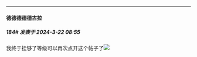﻿
*****

####  德德德德德古拉  
##### 184#       发表于 2024-3-22 08:55

我终于挂够了等级可以再次点开这个帖子了<img src="https://static.saraba1st.com/image/smiley/face2017/138.png" referrerpolicy="no-referrer">

